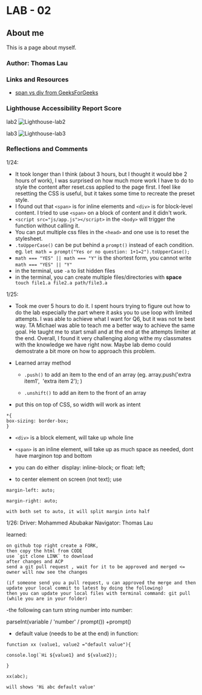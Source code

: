 # LAB - 02

## About me

This is a page about myself.

### Author: Thomas Lau

### Links and Resources

* [span vs div from GeeksForGeeks](https://www.geeksforgeeks.org/difference-between-div-and-span-tag-in-html/)


### Lighthouse Accessibility Report Score

lab2
![Lighthouse-lab2](img/light.png)

lab3
![Lighthouse-lab3](img/light3.png)

### Reflections and Comments

1/24: 
- It took longer than I think (about 3 hours, but I thought it would bbe 2 hours of work), I was surprised on how much more work I have to do to style the content after reset.css applied to the page first. I feel like resetting the CSS is useful, but it takes some time to recreate the preset style.
- I found out that `<span>` is for inline elements and `<div>` is for block-level content. I tried to use `<span>` on a block of content and it didn't work.
- `<script src="js/app.js"></script>` in the `<body>` will trigger the function without calling it.
- You can put multiple css files in the `<head>` and one use is to reset the stylesheet.
- `.toUpperCase()` can be put behind a `prompt()` instead of each condition. eg. `let math = prompt("Yes or no question: 1+1=2").toUpperCase();`
- `math === "YES" || math === "Y"` is the shortest form, you cannot write `math === "YES" || "Y" `
- in the terminal, use `-a` to list hidden files
- in the terminal, you can create multiple files/directories with **space**
` touch file1.a file2.a path/file3.a`

1/25:
- Took me over 5 hours to do it. I spent hours trying to figure out how to do the lab especially the part where it asks you to use loop with limited attempts. I was able to achieve what I want for Q6, but it was not te best way. TA Michael was able to teach me a better way to achieve the same goal. He taught me to start small and at the end at the attempts limiter at the end. Overall, I found it very challenging along withe my classmates with the knowledge we have right now. Maybe lab demo could demostrate a bit more on how to approach this problem. 

- Learned array method 
  - `.push()` to add an item to the end of an array (eg. array.push('extra item1',  'extra item 2'); )

  - `.unshift()` to add an item to the front of an array

- put this on top of CSS, so width will work as intent

```
*{
box-sizing: border-box;
}
```

- `<div>` is a block element, will take up whole line

- `<span>` is an inline element, will take up as much space as needed, dont have marginon top and bottom

- you can do either  display: inline-block; or float: left;

- to center element on screen (not text); use

```
margin-left: auto;

margin-right: auto;

with both set to auto, it will split margin into half
````

1/26: 
Driver: Mohammed Abubakar
Navigator: Thomas Lau

learned:

```
on github top right create a FORK,
then copy the html from CODE
use `git clone LINK` to download
after changes and ACP 
send a git pull request , wait for it to be approved and merged <= owner will now see the changes

(if someone send you a pull request, u can approved the merge and then update your local commit to latest by doing the following)
then you can update your local files with terminal command: git pull (while you are in your folder)
```



-the following can turn string number into number:

parseInt(variable / 'number' / prompt())
+prompt()

- default value (needs to be at the end) in function:

```
function xx (value1, value2 ="default value"){

console.log(`Hi ${value1} and ${value2});

}

xx(abc);

will shows 'Hi abc default value'
```
